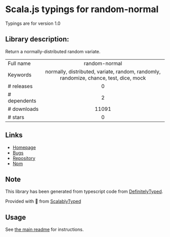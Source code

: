 
# Scala.js typings for random-normal

Typings are for version 1.0

## Library description:
Return a normally-distributed random variate.

|                    |                 |
| ------------------ | :-------------: |
| Full name          | random-normal |
| Keywords           | normally, distributed, variate, random, randomly, randomize, chance, test, dice, mock |
| # releases         | 0 |
| # dependents       | 2 |
| # downloads        | 11091 |
| # stars            | 0 |

## Links
- [Homepage](https://github.com/mock-end/random-normal#readme)
- [Bugs](https://github.com/mock-end/random-normal/issues)
- [Repository](https://github.com/mock-end/random-normal)
- [Npm](https://www.npmjs.com/package/random-normal)
    


## Note
This library has been generated from typescript code from [DefinitelyTyped](https://definitelytyped.org).

Provided with :purple_heart: from [ScalablyTyped](https://github.com/oyvindberg/ScalablyTyped)

## Usage
See [the main readme](../../readme.md) for instructions.


